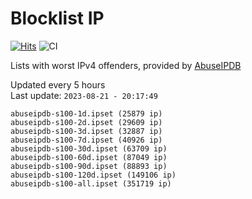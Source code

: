 # Blocklist IP

[![Hits](https://hits.seeyoufarm.com/api/count/incr/badge.svg?url=https%3A%2F%2Fgithub.com%2Fborestad%2Fblocklist-ip%2F&count_bg=%2379C83D&title_bg=%23555555&icon=&icon_color=%23E7E7E7&title=hits&edge_flat=false)](https://hits.seeyoufarm.com)  ![CI](https://img.shields.io/github/workflow/status/borestad/blocklist-ip/CI?style=flat-square)

Lists with worst IPv4 offenders, provided by [AbuseIPDB](https://www.abuseipdb.com/)

<!-- FOOTER-PLACEHOLDER -->
Updated every 5 hours<br>
Last update: `2023-08-21 - 20:17:49`
```
abuseipdb-s100-1d.ipset (25879 ip)
abuseipdb-s100-2d.ipset (29609 ip)
abuseipdb-s100-3d.ipset (32887 ip)
abuseipdb-s100-7d.ipset (40926 ip)
abuseipdb-s100-30d.ipset (63709 ip)
abuseipdb-s100-60d.ipset (87049 ip)
abuseipdb-s100-90d.ipset (88893 ip)
abuseipdb-s100-120d.ipset (149106 ip)
abuseipdb-s100-all.ipset (351719 ip)
```
